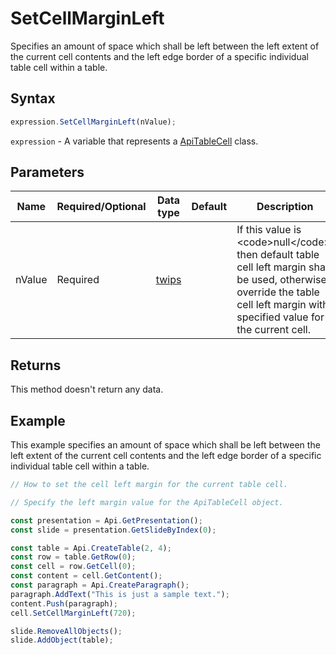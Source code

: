# SetCellMarginLeft

Specifies an amount of space which shall be left between the left extent of the current cell contents and the
left edge border of a specific individual table cell within a table.

## Syntax

```javascript
expression.SetCellMarginLeft(nValue);
```

`expression` - A variable that represents a [ApiTableCell](../ApiTableCell.md) class.

## Parameters

| **Name** | **Required/Optional** | **Data type** | **Default** | **Description** |
| ------------- | ------------- | ------------- | ------------- | ------------- |
| nValue | Required | [twips](../../Enumeration/twips.md) |  | If this value is &lt;code&gt;null&lt;/code&gt;, then default table cell left margin shall be used, otherwise override the table cell left margin with specified value for the current cell. |

## Returns

This method doesn't return any data.

## Example

This example specifies an amount of space which shall be left between the left extent of the current cell contents and the left edge border of a specific individual table cell within a table.

```javascript editor-pptx
// How to set the cell left margin for the current table cell.

// Specify the left margin value for the ApiTableCell object.

const presentation = Api.GetPresentation();
const slide = presentation.GetSlideByIndex(0);

const table = Api.CreateTable(2, 4);
const row = table.GetRow(0);
const cell = row.GetCell(0);
const content = cell.GetContent();
const paragraph = Api.CreateParagraph();
paragraph.AddText("This is just a sample text.");
content.Push(paragraph);
cell.SetCellMarginLeft(720);

slide.RemoveAllObjects();
slide.AddObject(table);

```
